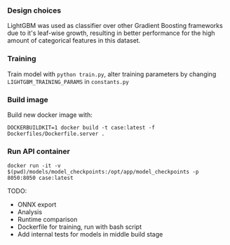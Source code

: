 ### Design choices
LightGBM was used as classifier over other Gradient Boosting frameworks due to it's leaf-wise growth, resulting in better performance for the high amount of categorical features in this dataset. 

### Training
Train model with `python train.py`, alter training parameters by changing `LIGHTGBM_TRAINING_PARAMS` in `constants.py` 

### Build image
Build new docker image with: 
```
DOCKERBUILDKIT=1 docker build -t case:latest -f Dockerfiles/Dockerfile.server .
```


### Run API container
```
docker run -it -v $(pwd)/models/model_checkpoints:/opt/app/model_checkpoints -p 8050:8050 case:latest
```

TODO:
- ONNX export
- Analysis
- Runtime comparison
- Dockerfile for training, run with bash script
- Add internal tests for models in middle build stage 